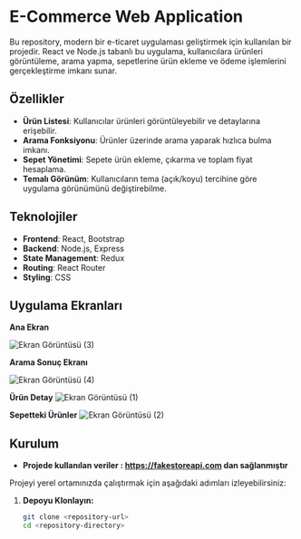 # E-Commerce Web Application

Bu repository, modern bir e-ticaret uygulaması geliştirmek için kullanılan bir projedir. React ve Node.js tabanlı bu uygulama, kullanıcılara ürünleri görüntüleme, arama yapma, sepetlerine ürün ekleme ve ödeme işlemlerini gerçekleştirme imkanı sunar.

## Özellikler

- **Ürün Listesi**: Kullanıcılar ürünleri görüntüleyebilir ve detaylarına erişebilir.
- **Arama Fonksiyonu**: Ürünler üzerinde arama yaparak hızlıca bulma imkanı.
- **Sepet Yönetimi**: Sepete ürün ekleme, çıkarma ve toplam fiyat hesaplama.
- **Temalı Görünüm**: Kullanıcıların tema (açık/koyu) tercihine göre uygulama görünümünü değiştirebilme.

## Teknolojiler

- **Frontend**: React, Bootstrap
- **Backend**: Node.js, Express
- **State Management**: Redux
- **Routing**: React Router
- **Styling**: CSS

## Uygulama Ekranları
**Ana Ekran**

![Ekran Görüntüsü (3)](https://github.com/user-attachments/assets/385ef570-9029-4bb1-8536-ba670bb3c6fa)

**Arama Sonuç Ekranı**

![Ekran Görüntüsü (4)](https://github.com/user-attachments/assets/af537d64-55b9-45cd-8de9-b54223d8ede9)


**Ürün Detay**
![Ekran Görüntüsü (1)](https://github.com/user-attachments/assets/3d45334d-93f9-4743-af3d-184f9c82be1a)

**Sepetteki Ürünler**
![Ekran Görüntüsü (2)](https://github.com/user-attachments/assets/2c116e26-04f0-4634-bb0e-7d8bec3f3128)

## Kurulum

 - **Projede kullanılan veriler : https://fakestoreapi.com dan sağlanmıştır**


Projeyi yerel ortamınızda çalıştırmak için aşağıdaki adımları izleyebilirsiniz:

1. **Depoyu Klonlayın:**
   ```bash
   git clone <repository-url>
   cd <repository-directory>
